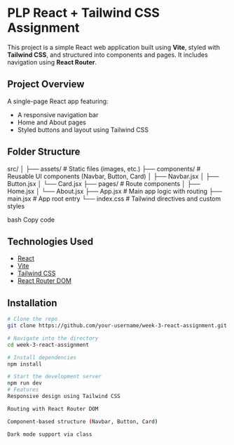 # PLP React + Tailwind CSS Assignment

This project is a simple React web application built using **Vite**, styled with **Tailwind CSS**, and structured into components and pages. It includes navigation using **React Router**.

##  Project Overview

A single-page React app featuring:
- A responsive navigation bar
- Home and About pages
- Styled buttons and layout using Tailwind CSS

##  Folder Structure

src/
│
├── assets/ # Static files (images, etc.)
├── components/ # Reusable UI components (Navbar, Button, Card)
│ ├── Navbar.jsx
│ ├── Button.jsx
│ └── Card.jsx
├── pages/ # Route components
│ ├── Home.jsx
│ └── About.jsx
├── App.jsx # Main app logic with routing
├── main.jsx # App root entry
└── index.css # Tailwind directives and custom styles

bash
Copy code

##  Technologies Used

- [React](https://reactjs.org/)
- [Vite](https://vitejs.dev/)
- [Tailwind CSS](https://tailwindcss.com/)
- [React Router DOM](https://reactrouter.com/)

##  Installation

```bash
# Clone the repo
git clone https://github.com/your-username/week-3-react-assignment.git

# Navigate into the directory
cd week-3-react-assignment

# Install dependencies
npm install

# Start the development server
npm run dev
# Features
Responsive design using Tailwind CSS

Routing with React Router DOM

Component-based structure (Navbar, Button, Card)

Dark mode support via class
